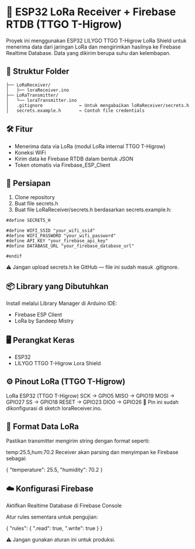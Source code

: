 # 🌱 ESP32 LoRa Receiver + Firebase RTDB (TTGO T-Higrow)
Proyek ini menggunakan ESP32 LILYGO TTGO T-Higrow LoRa Shield untuk menerima data dari jaringan LoRa dan mengirimkan hasilnya ke Firebase Realtime Database. Data yang dikirim berupa suhu dan kelembapan.

## 📂 Struktur Folder
```LoRa/
├── LoRaReceiver/
│   ├── loraReceiver.ino
├── LoRaTransmitter/
│   └── loraTransmitter.ino
│   .gitignore              ← Untuk mengabaikan loRaReceiver/secrets.h
│   secrets.example.h       ← Contoh file credentials
```
## 🛠️ Fitur
- Menerima data via LoRa (modul LoRa internal TTGO T-Higrow)
- Koneksi WiFi
- Kirim data ke Firebase RTDB dalam bentuk JSON
- Token otomatis via Firebase_ESP_Client

## 🔧 Persiapan
1. Clone repository
2. Buat file secrets.h
3. Buat file LoRaReceiver/secrets.h berdasarkan secrets.example.h:

```#ifndef SECRETS_H
#define SECRETS_H

#define WIFI_SSID "your_wifi_ssid"
#define WIFI_PASSWORD "your_wifi_password"
#define API_KEY "your_firebase_api_key"
#define DATABASE_URL "your_firebase_database_url"

#endif
```

⚠️ Jangan upload secrets.h ke GitHub — file ini sudah masuk .gitignore.

## 📦 Library yang Dibutuhkan
Install melalui Library Manager di Arduino IDE:
- Firebase ESP Client
- LoRa by Sandeep Mistry

## 🖥️ Perangkat Keras
- ESP32
- LILYGO TTGO T-Higrow Lora Shield 


## ⚙️ Pinout LoRa (TTGO T-Higrow)
LoRa        ESP32 (TTGO T-Higrow)
SCK   →     GPIO5
MISO  →     GPIO19
MOSI  →     GPIO27
SS    →     GPIO18
RESET →     GPIO23
DIO0  →     GPIO26
📝 Pin ini sudah dikonfigurasi di sketch loraReceiver.ino.

## 📡 Format Data LoRa
Pastikan transmitter mengirim string dengan format seperti:

temp:25.5,hum:70.2
Receiver akan parsing dan menyimpan ke Firebase sebagai:

{
  "temperature": 25.5,
  "humidity": 70.2
}

## ☁️ Konfigurasi Firebase
Aktifkan Realtime Database di Firebase Console

Atur rules sementara untuk pengujian:

{
  "rules": {
    ".read": true,
    ".write": true
  }
}

⚠️ Jangan gunakan aturan ini untuk produksi.
